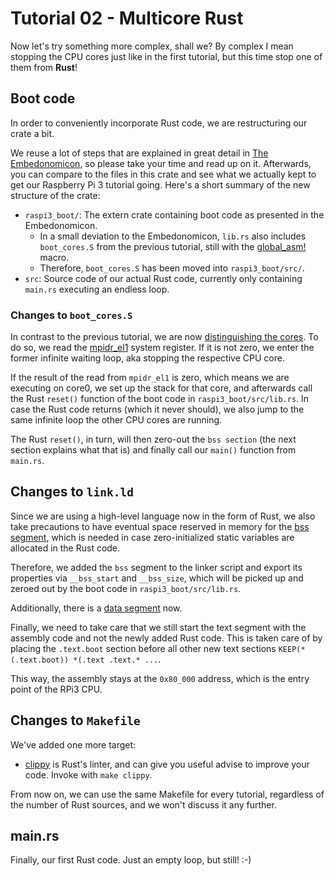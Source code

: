 # Tutorial 02 - Multicore Rust

Now let's try something more complex, shall we? By complex I mean stopping the
CPU cores just like in the first tutorial, but this time stop one of them from
**Rust**!

## Boot code

In order to conveniently incorporate Rust code, we are restructuring our crate a
bit.

We reuse a lot of steps that are explained in great detail in [The
Embedonomicon][nom], so please take your time and read up on it. Afterwards, you
can compare to the files in this crate and see what we actually kept to get our
Raspberry Pi 3 tutorial going. Here's a short summary of the new structure of
the crate:

  - `raspi3_boot/`: The extern crate containing boot code as presented in the
    Embedonomicon.
    - In a small deviation to the Embedonomicon, `lib.rs` also includes
      `boot_cores.S` from the previous tutorial, still with the
      [global_asm!][gasm] macro.
    - Therefore, `boot_cores.S` has been moved into `raspi3_boot/src/`.
  - `src`: Source code of our actual Rust code, currently only containing
    `main.rs` executing an endless loop.

[nom]: https://rust-embedded.github.io/embedonomicon/
[gasm]: https://doc.rust-lang.org/unstable-book/language-features/global-asm.html

### Changes to `boot_cores.S`

In contrast to the previous tutorial, we are now [distinguishing the
cores][dist]. To do so, we read the [mpidr_el1][mpdir] system register. If it is
not zero, we enter the former infinite waiting loop, aka stopping the respective
CPU core.

If the result of the read from `mpidr_el1` is zero, which means we are executing
on core0, we set up the stack for that core, and afterwards call the Rust
`reset()` function of the boot code in `raspi3_boot/src/lib.rs`. In case the
Rust code returns (which it never should), we also jump to the same infinite
loop the other CPU cores are running.

The Rust `reset()`, in turn, will then zero-out the `bss section` (the next
section explains what that is) and finally call our `main()` function from
`main.rs`.

[dist]: http://infocenter.arm.com/help/index.jsp?topic=/com.arm.doc.den0024a/CFHCIDCH.html
[mpdir]: http://infocenter.arm.com/help/index.jsp?topic=/com.arm.doc.ddi0500g/BABHBJCI.html

## Changes to `link.ld`

Since we are using a high-level language now in the form of Rust, we also take
precautions to have eventual space reserved in memory for the [bss
segment][bss], which is needed in case zero-initialized static variables are
allocated in the Rust code.

[bss]: https://en.wikipedia.org/wiki/.bss

Therefore, we added the `bss` segment to the linker script and export its
properties via `__bss_start` and `__bss_size`, which will be picked up and
zeroed out by the boot code in `raspi3_boot/src/lib.rs`.

Additionally, there is a [data segment][data] now.

[data]: https://en.wikipedia.org/wiki/Data_segment

Finally, we need to take care that we still start the text segment with the
assembly code and not the newly added Rust code. This is taken care of by
placing the `.text.boot` section before all other new text sections
`KEEP(*(.text.boot)) *(.text .text.* ...`.

This way, the assembly stays at the `0x80_000` address, which is the entry point
of the RPi3 CPU.

## Changes to `Makefile`

We've added one more target:
- [clippy] is Rust's linter, and can give you useful advise to improve your
  code. Invoke with `make clippy`.

[clippy]: https://github.com/rust-lang-nursery/rust-clippy

From now on, we can use the same Makefile for every tutorial, regardless of the
number of Rust sources, and we won't discuss it any further.

## main.rs

Finally, our first Rust code. Just an empty loop, but still! :-)
